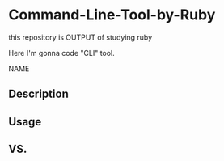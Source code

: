 # Command-Line-Tool-by-Ruby

this repository is OUTPUT of studying ruby

Here I'm gonna code "CLI" tool.

NAME

## Description

## Usage

## VS.